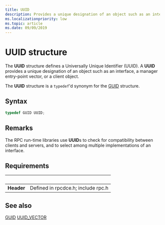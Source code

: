 ```yaml
---
title: UUID
description: Provides a unique designation of an object such as an interface, a manager entry-point vector, or a client object.
ms.localizationpriority: low
ms.topic: article
ms.date: 09/09/2019
---
```


# UUID structure

The **UUID** structure defines a Universally Unique Identifier (UUID). A **UUID** provides a unique designation of an object such as an interface, a manager entry-point vector, or a client object.

The **UUID** structure is a `typedef`'d synonym for the [GUID](/windows/win32/api/guiddef/ns-guiddef-guid) structure.

## Syntax

```cpp
typedef GUID UUID;
```

## Remarks

The RPC run-time libraries use **UUID**s to check for compatibility between clients and servers, and to select among multiple implementations of an interface.

## Requirements

| &nbsp; | &nbsp; |
| ---- |:---- |
| **Header** | Defined in rpcdce.h; include rpc.h |

## See also

[GUID](/windows/win32/api/guiddef/ns-guiddef-guid)
[UUID\_VECTOR](/windows/win32/api/rpcdce/ns-rpcdce-uuid_vector)